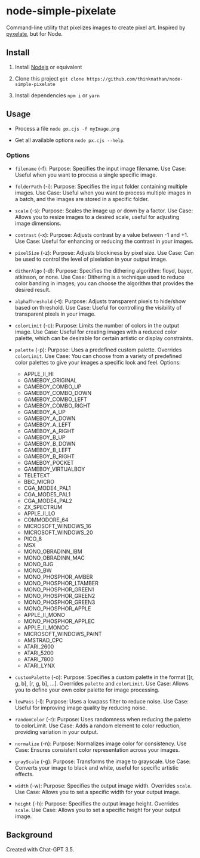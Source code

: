 # node-simple-pixelate

Command-line utility that pixelizes images to create pixel art. Inspired by [pyxelate](https://github.com/sedthh/pyxelate), but for Node.

## Install

1. Install [Nodejs](https://nodejs.org/en) or equivalent

2. Clone this project
   `git clone https://github.com/thinknathan/node-simple-pixelate`

3. Install dependencies
   `npm i`
   or
   `yarn`

## Usage

- Process a file
  `node px.cjs -f myImage.png`

- Get all available options
  `node px.cjs --help`.

### Options

- `filename` (-f):
  Purpose: Specifies the input image filename.
  Use Case: Useful when you want to process a single specific image.

- `folderPath` (-i):
  Purpose: Specifies the input folder containing multiple images.
  Use Case: Useful when you want to process multiple images in a batch, and the images are stored in a specific folder.

- `scale` (-s):
  Purpose: Scales the image up or down by a factor.
  Use Case: Allows you to resize images to a desired scale, useful for adjusting image dimensions.

- `contrast` (-x):
  Purpose: Adjusts contrast by a value between -1 and +1.
  Use Case: Useful for enhancing or reducing the contrast in your images.

- `pixelSize` (-z):
  Purpose: Adjusts blockiness by pixel size.
  Use Case: Can be used to control the level of pixelation in your output image.

- `ditherAlgo` (-d):
  Purpose: Specifies the dithering algorithm: floyd, bayer, atkinson, or none.
  Use Case: Dithering is a technique used to reduce color banding in images; you can choose the algorithm that provides the desired result.

- `alphaThreshold` (-t):
  Purpose: Adjusts transparent pixels to hide/show based on threshold.
  Use Case: Useful for controlling the visibility of transparent pixels in your image.

- `colorLimit` (-c):
  Purpose: Limits the number of colors in the output image.
  Use Case: Useful for creating images with a reduced color palette, which can be desirable for certain artistic or display constraints.

- `palette` (-p):
  Purpose: Uses a predefined custom palette. Overrides `colorLimit`.
  Use Case: You can choose from a variety of predefined color palettes to give your images a specific look and feel.
  Options:

  - APPLE_II_HI
  - GAMEBOY_ORIGINAL
  - GAMEBOY_COMBO_UP
  - GAMEBOY_COMBO_DOWN
  - GAMEBOY_COMBO_LEFT
  - GAMEBOY_COMBO_RIGHT
  - GAMEBOY_A_UP
  - GAMEBOY_A_DOWN
  - GAMEBOY_A_LEFT
  - GAMEBOY_A_RIGHT
  - GAMEBOY_B_UP
  - GAMEBOY_B_DOWN
  - GAMEBOY_B_LEFT
  - GAMEBOY_B_RIGHT
  - GAMEBOY_POCKET
  - GAMEBOY_VIRTUALBOY
  - TELETEXT
  - BBC_MICRO
  - CGA_MODE4_PAL1
  - CGA_MODE5_PAL1
  - CGA_MODE4_PAL2
  - ZX_SPECTRUM
  - APPLE_II_LO
  - COMMODORE_64
  - MICROSOFT_WINDOWS_16
  - MICROSOFT_WINDOWS_20
  - PICO_8
  - MSX
  - MONO_OBRADINN_IBM
  - MONO_OBRADINN_MAC
  - MONO_BJG
  - MONO_BW
  - MONO_PHOSPHOR_AMBER
  - MONO_PHOSPHOR_LTAMBER
  - MONO_PHOSPHOR_GREEN1
  - MONO_PHOSPHOR_GREEN2
  - MONO_PHOSPHOR_GREEN3
  - MONO_PHOSPHOR_APPLE
  - APPLE_II_MONO
  - MONO_PHOSPHOR_APPLEC
  - APPLE_II_MONOC
  - MICROSOFT_WINDOWS_PAINT
  - AMSTRAD_CPC
  - ATARI_2600
  - ATARI_5200
  - ATARI_7800
  - ATARI_LYNX

- `customPalette` (-o):
  Purpose: Specifies a custom palette in the format [[r, g, b], [r, g, b], ...]. Overrides `palette` and `colorLimit`.
  Use Case: Allows you to define your own color palette for image processing.

- `lowPass` (-l):
  Purpose: Uses a lowpass filter to reduce noise.
  Use Case: Useful for improving image quality by reducing noise.

- `randomColor` (-r):
  Purpose: Uses randomness when reducing the palette to colorLimit.
  Use Case: Adds a random element to color reduction, providing variation in your output.

- `normalize` (-n):
  Purpose: Normalizes image color for consistency.
  Use Case: Ensures consistent color representation across your images.

- `grayScale` (-g):
  Purpose: Transforms the image to grayscale.
  Use Case: Converts your image to black and white, useful for specific artistic effects.

- `width` (-w):
  Purpose: Specifies the output image width. Overrides `scale`.
  Use Case: Allows you to set a specific width for your output image.

- `height` (-h):
  Purpose: Specifies the output image height. Overrides `scale`.
  Use Case: Allows you to set a specific height for your output image.

## Background

Created with Chat-GPT 3.5.
